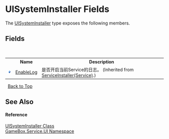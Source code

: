 # UISystemInstaller Fields
 

The <a href="a2d84f0c-75b6-826d-216d-704f58120add">UISystemInstaller</a> type exposes the following members.


## Fields
&nbsp;<table><tr><th></th><th>Name</th><th>Description</th></tr><tr><td>![Public field](media/pubfield.gif "Public field")</td><td><a href="9b019c9b-e3ab-639c-6aa4-31d2ec102c25">EnableLog</a></td><td>
是否开启当前Service的日志。
 (Inherited from <a href="94bba800-fb2b-c640-1eb8-331777976773">ServiceInstaller(Service)</a>.)</td></tr></table>&nbsp;
<a href="#uisysteminstaller-fields">Back to Top</a>

## See Also


#### Reference
<a href="a2d84f0c-75b6-826d-216d-704f58120add">UISystemInstaller Class</a><br /><a href="6561cbd8-2bda-7a52-d42a-1887a2a36ffd">GameBox.Service.UI Namespace</a><br />